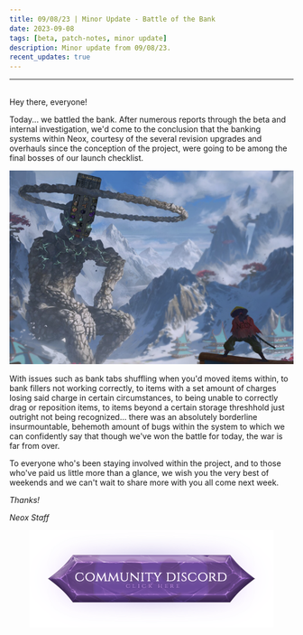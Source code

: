 ```yaml
---
title: 09/08/23 | Minor Update - Battle of the Bank
date: 2023-09-08
tags: [beta, patch-notes, minor update]
description: Minor update from 09/08/23.
recent_updates: true
---
```


***
<br>
Hey there, everyone!

Today... we battled the bank. After numerous reports through the beta and internal investigation, we'd come to the conclusion that the banking systems within Neox, courtesy of the several revision upgrades and overhauls since the conception of the project, were going to be among the final bosses of our launch checklist.

<div class="spacer-medium"></div>
<center><img src="/assets/img/updates/090823/eduvbank.png"><br></center>
<div class="spacer-medium"></div>

With issues such as bank tabs shuffling when you'd moved items within, to bank fillers not working correctly, to items with a set amount of charges losing said charge in certain circumstances, to being unable to correctly drag or reposition items, to items beyond a certain storage threshhold just outright not being recognized... there was an absolutely borderline insurmountable, behemoth amount of bugs within the system to which we can confidently say that though we've won the battle for today, the war is far from over. 

To everyone who's been staying involved within the project, and to those who've paid us little more than a glance, we wish you the very best of weekends and we can't wait to share more with you all come next week.

<em>Thanks!

<em>Neox Staff<br>

<div class="spacer-medium"></div>
<center><a href="https://discord.com/invite/neoxps"><img src="/assets/img/JoinDiscord.png"></a></center>
